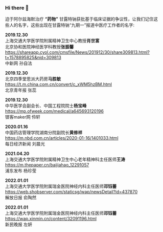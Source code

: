 ### Hi there 👋

迫于阿尔兹海默治疗 **“药物”** 甘露特钠获批基于临床证据的争议性，让我们记住这些人的名字，这些出现在甘露特钠“九期一”报道中医疗工作者的名字:

**2019.12.30**  
上海交通大学医学院附属精神卫生中心教授**肖世富**  
北京协和医院神经医学科教授**张振馨**  
https://shareapp.cyol.com/cmsfile/News/201912/30/share309813.html?t=1578895825&nid=309813  
中新网 孙自法  

**2019.12.30**  
北京四季堂思派大药房**马胜敏**  
https://t.m.china.com.cn/convert/c_xWM5hzBM.html  
北京青年报 张蕊  

**2019.12.30**  
中华医学会副会长、中国工程院院士**杨宝峰**  
https://mp.ofweek.com/medical/a645693120196  
镁客maker网 伶轩  

**2020.01.16**  
中国药店管理学院湖南分院副院长**黄修祥**  
https://m.nbd.com.cn/articles/2020-01-16/1401033.html  
每日经济新闻 刘晨光  

**2021.04.20**  
上海交通大学医学院附属精神卫生中心老年精神科主任医师**王涛**  
https://m.thepaper.cn/baijiahao_12291057  
浦东发布 杨珍莹  

**2022.01.01**  
上海交通大学医学院附属瑞金医院神经内科主任医师**邓钰蕾**  
https://web.shobserver.com/staticsg/wap/newsDetail?id=437870  
解放日报 俞陶然  

**2022.01.01**  
上海交通大学医学院附属瑞金医院神经内科主任医师**邓钰蕾**  
https://wap.xinmin.cn/content/32091196.html  
新民晚报 左妍  
